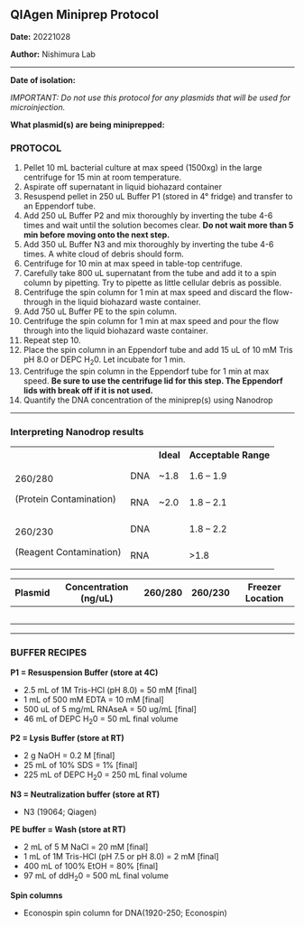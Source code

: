 ## QIAgen Miniprep Protocol

**Date:** 20221028

**Author:** Nishimura Lab

--- 

**Date of isolation:**

*IMPORTANT: Do not use this protocol for any plasmids that will be used for microinjection.*

**What plasmid(s) are being miniprepped:**

### PROTOCOL
1. Pellet 10 mL bacterial culture at max speed (1500xg) in the large centrifuge for 15 min at room temperature.
2. Aspirate off supernatant in liquid biohazard container
3. Resuspend pellet in 250 uL Buffer P1 (stored in 4° fridge) and transfer to an Eppendorf tube.
4. Add 250 uL Buffer P2 and mix thoroughly by inverting the tube 4-6 times and wait until the solution becomes clear. **Do not wait more than 5 min before moving onto the next step.**
5. Add 350 uL Buffer N3 and mix thoroughly by inverting the tube 4-6 times. A white cloud of debris should form.
6. Centrifuge for 10 min at max speed in table-top centrifuge.
7. Carefully take 800 uL supernatant from the tube and add it to a spin column by pipetting. Try to pipette as little cellular debris as possible.
8. Centrifuge the spin column for 1 min at max speed and discard the flow-through in the liquid biohazard waste container.
9. Add 750 uL Buffer PE to the spin column.
10. Centrifuge the spin column for 1 min at max speed and pour the flow through into the liquid biohazard waste container.
11. Repeat step 10.
12. Place the spin column in an Eppendorf tube and add 15 uL of 10 mM Tris pH 8.0 or DEPC H<sub>2</sub>0. Let incubate for 1 min. 
13. Centrifuge the spin column in the Eppendorf tube for 1 min at max speed. **Be sure to use the centrifuge lid for this step. The Eppendorf lids with break off if it is not used.**
14. Quantify the DNA concentration of the miniprep(s) using Nanodrop

---

### Interpreting Nanodrop results

<table><tr><th colspan="1"></th><th colspan="1"></th><th colspan="1">Ideal</th><th colspan="1">Acceptable Range</th></tr>
<tr><td colspan="1" rowspan="2"><p>260/280</p><p>(Protein Contamination)</p></td><td colspan="1">DNA</td><td colspan="1">~1.8</td><td colspan="1">1.6 – 1.9</td></tr>
<tr><td colspan="1">RNA</td><td colspan="1">~2.0</td><td colspan="1">1.8 – 2.1</td></tr>
<tr><td colspan="1" rowspan="2"><p>260/230</p><p>(Reagent Contamination)</p></td><td colspan="1">DNA</td><td colspan="1"></td><td colspan="1">1.8 – 2.2</td></tr>
<tr><td colspan="1">RNA</td><td colspan="1"></td><td colspan="1">>1.8</td></tr>
</table>


|Plasmid|Concentration (ng/uL)|260/280|260/230|Freezer Location|
| :-: | :-: | :-: | :-: | :-: |
||||||
||||||
||||||
||||||
||||||

--- 

### BUFFER RECIPES

**P1 = Resuspension Buffer (store at 4C)**
- 2.5 mL of 1M Tris-HCl (pH 8.0) = 50 mM [final]
- 1 mL of 500 mM EDTA = 10 mM [final]
- 500 uL of 5 mg/mL RNAseA = 50 ug/mL [final]
- 46 mL of DEPC H<sub>2</sub>0 = 50 mL final volume

**P2 = Lysis Buffer (store at RT)**
- 2 g NaOH = 0.2 M [final]
- 25 mL of 10% SDS = 1% [final]
- 225 mL of DEPC H<sub>2</sub>0 = 250 mL final volume

**N3 = Neutralization buffer (store at RT)**
- N3 (19064; Qiagen)

**PE buffer = Wash (store at RT)**
- 2 mL of 5 M NaCl = 20 mM [final] 
- 1 mL of 1M Tris-HCl (pH 7.5 or pH 8.0) = 2 mM [final]
- 400 mL of 100% EtOH = 80% [final]
- 97 mL of ddH<sub>2</sub>0 = 500 mL final volume 

**Spin columns**
- Econospin spin column for DNA(1920-250; Econospin)
